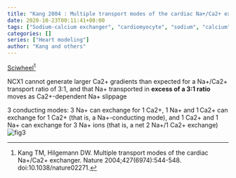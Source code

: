 ```yaml
---
title: "Kang 2004 : Multiple transport modes of the cardiac Na+/Ca2+ exchanger"
date: 2020-10-23T00:11:41+08:00
tags: ["Sodium-calcium exchanger", "cardiomyocyte", "sodium", "calcium"]
categories: []
series: ["Heart modeling"]
author: "Kang and others"
---
```


[Sciwheel](https://sciwheel.com/work/#/items/5949408)[^Kang2004]

<!--more-->

NCX1 cannot generate larger Ca2+ gradients than expected for a Na+/Ca2+ transport ratio of 3:1, and that Na+ transported in **excess of a 3:1 ratio** moves as Ca2+-dependent Na+ slippage

3 conducting modes: 3 Na+ can exchange for 1 Ca2+, 1 Na+ and 1 Ca2+ can exchange for 1 Ca2+ (that is, a Na+-conducting mode), and 1 Ca2+ and 1 Na+ can exchange for 3 Na+ ions (that is, a net 2 Na+/1 Ca2+ exchange)
![fig3](https://user-images.githubusercontent.com/40054455/86699578-e7f21d00-c042-11ea-93cf-2ce7594d3636.jpg)

[^Kang2004]: Kang TM, Hilgemann DW. Multiple transport modes of the cardiac Na+/Ca2+ exchanger. Nature 2004;427(6974):544-548. doi:10.1038/nature02271.

